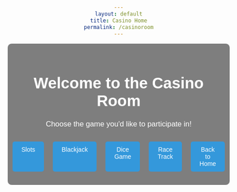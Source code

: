 ```yaml
---
layout: default
title: Casino Home
permalink: /casinoroom
---
```


<html lang="en">
<head>
    <meta charset="UTF-8">
    <meta name="viewport" content="width=device-width, initial-scale=1.0">
    <title>Your Webpage Title</title>
    <style>
        body {
            background-image: url('images/casinoroom.png');
            background-size: cover;
            background-position: center center;
            background-attachment: fixed;
            margin: 0;
            font-family: 'Arial', sans-serif;
            color: #ffffff; /* Text color */
            text-align: center;
            padding: 50px; /* Add padding to the content */
        }
        .textbox {
            background: rgba(0, 0, 0, 0.5);
            border: 1px solid #ffffff;
            padding: 20px;
            margin: 20px;
            border-radius: 10px;
            max-width: 600px;
            margin: auto;
        }
        h1 {
            font-size: 2.5em;
            margin-bottom: 20px;
        }
        p {
            font-size: 1.2em;
            line-height: 1.5;
        }
        .button-container {
            display: flex;
            justify-content: center;
        }
        .button {
            margin: 10px;
            padding: 10px 20px;
            font-size: 1em;
            text-decoration: none;
            color: #ffffff;
            background-color: #3498db; /* Button color */
            border-radius: 5px;
            cursor: pointer;
        }
    </style>
</head>
<body>
    <div class="textbox">
        <h1>Welcome to the Casino Room</h1>
        <p>Choose the game you'd like to participate in!</p>       
        <div class="button-container">
            <a href="slots" class="button">Slots</a>
            <a href="blackjack" class="button">Blackjack</a>
            <a href="Dice_game" class="button">Dice Game</a>
            <a href="racebet" class="button">Race Track</a>
            <a href="https://jaydenchen17.github.io/casinosim/" class="button">Back to Home</a>

